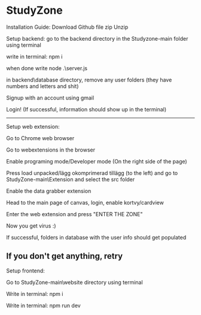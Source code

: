 # StudyZone

Installation Guide:
Download Github file zip
Unzip

Setup backend:
go to the backend directory in the Studyzone-main folder using terminal

write in terminal: npm i

when done write node .\server.js

in backend\database directory, remove any user folders (they have numbers and letters and shit)

Signup with an account using gmail

Login! (If successful, information should show up in the terminal)

---------------------------------------------------------------------------------------
Setup web extension:

Go to Chrome web browser

Go to webextensions in the browser

Enable programing mode/Developer mode (On the right side of the page)

Press load unpacked/lägg okomprimerad tillägg (to the left) and go to StudyZone-main\Extension and select the src folder

Enable the data grabber extension

Head to the main page of canvas, login, enable kortvy/cardview

Enter the web extension and press "ENTER THE ZONE"

Now you get virus :)

If successful, folders in database with the user info should get populated

If you don't get anything, retry
---------------------------------------------------------------------------------------
Setup frontend:

Go to StudyZone-main\website directory using terminal

Write in terminal: npm i 

Write in terminal: npm run dev 

